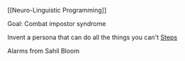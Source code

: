 [[Neuro-Linguistic Programming]]

Goal:
Combat impostor syndrome

Invent a persona that can do all the things you can't
[Steps](https://mobile.twitter.com/mattschnuck/status/1578036909321822208)

Alarms from Sahil Bloom